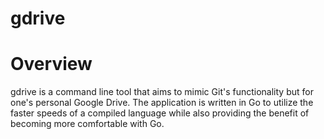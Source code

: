 # gdrive

# Overview
gdrive is a command line tool that aims to mimic Git's functionality but for one's personal Google Drive. The application is written in Go to utilize the faster speeds of a compiled language while also providing the benefit of becoming more comfortable with Go.